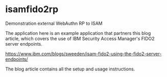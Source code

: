 # isamfido2rp
Demonstration external WebAuthn RP to ISAM

The application here is an example application that partners this blog article, which covers the use of IBM Security Access Manager's FIDO2 server endpoints.

https://www.ibm.com/blogs/sweeden/isam-fido2-using-the-fido2-server-endpoints/

The blog article contains all the setup and usage instructions.
